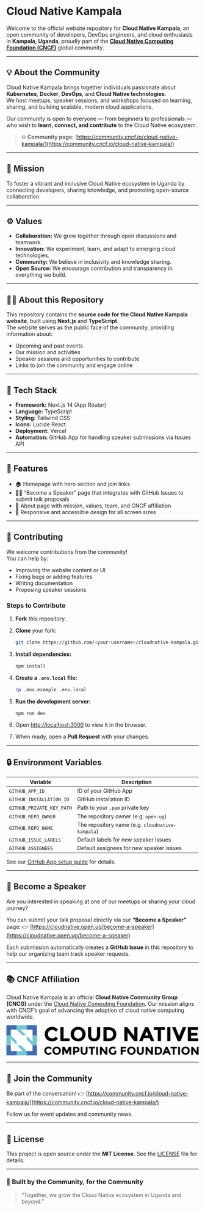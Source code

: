 # Cloud Native Kampala

Welcome to the official website repository for **Cloud Native Kampala**, an open community of developers, DevOps engineers, and cloud enthusiasts in **Kampala, Uganda**, proudly part of the **[Cloud Native Computing Foundation (CNCF)](https://www.cncf.io)** global community.

---

## 💡 About the Community

Cloud Native Kampala brings together individuals passionate about **Kubernetes**, **Docker**, **DevOps**, and **Cloud Native technologies**.  
We host meetups, speaker sessions, and workshops focused on learning, sharing, and building scalable, modern cloud applications.

Our community is open to everyone — from beginners to professionals — who wish to **learn, connect, and contribute** to the Cloud Native ecosystem.

> 🌐 **Community page:** [https://community.cncf.io/cloud-native-kampala/](https://community.cncf.io/cloud-native-kampala/)

---

## 🧭 Mission

To foster a vibrant and inclusive Cloud Native ecosystem in Uganda by connecting developers, sharing knowledge, and promoting open-source collaboration.

---

## ⚙️ Values

- **Collaboration:** We grow together through open discussions and teamwork.  
- **Innovation:** We experiment, learn, and adapt to emerging cloud technologies.  
- **Community:** We believe in inclusivity and knowledge sharing.  
- **Open Source:** We encourage contribution and transparency in everything we build.  

---

## 🧑‍💻 About this Repository

This repository contains the **source code for the Cloud Native Kampala website**, built using **Next.js** and **TypeScript**.  
The website serves as the public face of the community, providing information about:
- Upcoming and past events
- Our mission and activities
- Speaker sessions and opportunities to contribute
- Links to join the community and engage online

---

## 🧱 Tech Stack

- **Framework:** Next.js 14 (App Router)
- **Language:** TypeScript
- **Styling:** Tailwind CSS
- **Icons:** Lucide React
- **Deployment:** Vercel
- **Automation:** GitHub App for handling speaker submissions via Issues API

---

## 🚀 Features

- 🏠 Homepage with hero section and join links  
- 🙋‍♂️ “Become a Speaker” page that integrates with GitHub Issues to submit talk proposals  
- 💬 About page with mission, values, team, and CNCF affiliation  
- 🌙 Responsive and accessible design for all screen sizes  

---

## 🤝 Contributing

We welcome contributions from the community!  
You can help by:
- Improving the website content or UI  
- Fixing bugs or adding features  
- Writing documentation  
- Proposing speaker sessions  

### Steps to Contribute

1. **Fork** this repository.  
2. **Clone** your fork:
   ```bash
   git clone https://github.com/<your-username>/cloudnative-kampala.git
    ```

3. **Install dependencies:**

   ```bash
   npm install
   ```

4. **Create a `.env.local` file:**

   ```bash
   cp .env.example .env.local
   ```

5. **Run the development server:**

   ```bash
   npm run dev
   ```

6. Open [http://localhost:3000](http://localhost:3000) to view it in the browser.

7. When ready, open a **Pull Request** with your changes.

---

## 🔒 Environment Variables

| Variable                  | Description                                      |
| ------------------------- | ------------------------------------------------ |
| `GITHUB_APP_ID`           | ID of your GitHub App                            |
| `GITHUB_INSTALLATION_ID`  | GitHub installation ID                           |
| `GITHUB_PRIVATE_KEY_PATH` | Path to your `.pem` private key                  |
| `GITHUB_REPO_OWNER`       | The repository owner (e.g. `open-ug`)            |
| `GITHUB_REPO_NAME`        | The repository name (e.g. `cloudnative-kampala`) |
| `GITHUB_ISSUE_LABELS`     | Default labels for new speaker issues            |
| `GITHUB_ASSIGNEES`        | Default assignees for new speaker issues         |

See our [GitHub App setup guide](docs/github-app-setup.md) for details.

---

## 📢 Become a Speaker

Are you interested in speaking at one of our meetups or sharing your cloud journey?

You can submit your talk proposal directly via our **“Become a Speaker”** page:
👉 [https://cloudnative.open.ug/become-a-speaker](https://cloudnative.open.ug/become-a-speaker)

Each submission automatically creates a **GitHub Issue** in this repository to help our organizing team track speaker requests.

---

## 📚 CNCF Affiliation

Cloud Native Kampala is an official **Cloud Native Community Group (CNCG)** under the [Cloud Native Computing Foundation](https://www.cncf.io/).
Our mission aligns with CNCF’s goal of advancing the adoption of cloud native computing worldwide.

![cncf](https://github.com/cncf/artwork/raw/main/other/cncf/horizontal/color/cncf-color.png)

---

## 💬 Join the Community

Be part of the conversation!
👉 [https://community.cncf.io/cloud-native-kampala/](https://community.cncf.io/cloud-native-kampala/)

Follow us for event updates and community news.

---

## 📄 License

This project is open source under the **MIT License**.
See the [LICENSE](LICENSE) file for details.

---

### 🌟 Built by the Community, for the Community

> “Together, we grow the Cloud Native ecosystem in Uganda and beyond.”




